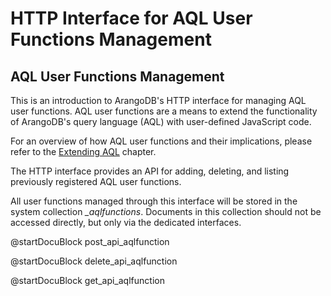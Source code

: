 HTTP Interface for AQL User Functions Management
================================================

AQL User Functions Management
-----------------------------
This is an introduction to ArangoDB's HTTP interface for managing AQL
user functions. AQL user functions are a means to extend the functionality
of ArangoDB's query language (AQL) with user-defined JavaScript code.
 
For an overview of how AQL user functions and their implications, please refer to
the [Extending AQL](../../AQL/Extending/index.html) chapter.

The HTTP interface provides an API for adding, deleting, and listing
previously registered AQL user functions.

All user functions managed through this interface will be stored in the 
system collection *_aqlfunctions*. Documents in this collection should not
be accessed directly, but only via the dedicated interfaces.

<!-- js/actions/api-aqlfunction.js -->
@startDocuBlock post_api_aqlfunction

<!-- js/actions/api-aqlfunction.js -->
@startDocuBlock delete_api_aqlfunction

<!-- js/actions/api-aqlfunction.js -->
@startDocuBlock get_api_aqlfunction
